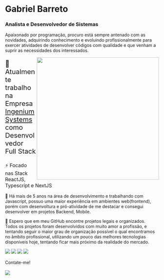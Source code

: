 
<div>
            <h1>Gabriel Barreto</h1>
            <h3>Analista e Desenvolvedor de Sistemas</h3>
            <p>Apaixonado por programação, procuro está sempre antenado com as novidades, adquirindo conhecimento e evoluindo profissionalmente para exercer atividades de desenvolver códigos com qualidade e que venham a suprir as necessidades dos interessados.</p>
            <img width="400" align="right" src="https://image.freepik.com/vetores-gratis/desenvolvimento-web-engenharia-de-programador-e-site-de-codificacao-em-telas-de-interface-de-realidade-aumentada-desenvolvedor-de-projeto-engenheiro-de-programacao-de-software-ou-design-de-aplicativo-cartoon-illustration_107791-3863.jpg" />
            <p style="font-size: 22px";>🏢 Atualmente trabalho na Empresa <a href="https://ingenium-systems.com.br/">Ingenium Systems</a> como Desenvolvedor Full Stack</p>
            <p style="font-size: 12pt";>⚡ Focado nas Stack ReactJS, Typescript e NextJS</p>
            <p>🚀 Há mais de 5 anos na área de desenvolvimento e trabalhando com Javascript, possuo uma maior experiência em ambientes web(frontend), porém com desenvoltura e pró-atividade de me destacar e consegui desenvolver em projetos Backend, Mobile. </p>
            <p>💪 Espero que em meu GitHub encontre projetos legais e organizados. Todos os projetos foram desenvolvidos com muito amor a profissão, e tentando seguir o maior grau de organização possível o qual encontramos no âmbito profissional, utilizando um pouco das melhores tecnologias disponíveis hoje, tentando ficar mais próximo da realidade do mercado.</p>     
            <img src="https://camo.githubusercontent.com/533da8800843b57b91a3227ce7d151ca865a0eeaae675715e209c0092314fa96/68747470733a2f2f696d672e736869656c64732e696f2f62616467652f2d52656163742d3435623864383f7374796c653d666c61742d737175617265266c6f676f3d7265616374266c6f676f436f6c6f723d7768697465" />
<img src="https://camo.githubusercontent.com/d60afb008bc0bcde7ea8720637928cb02c0f9a6d795dad7382f688a17e7515de/68747470733a2f2f696d672e736869656c64732e696f2f62616467652f2d547970655363726970742d3030374143433f7374796c653d666c61742d737175617265266c6f676f3d74797065736372697074266c6f676f436f6c6f723d7768697465" />
<img src="https://camo.githubusercontent.com/425d14e7ceaf18d8bb8e9bf17cd1a270c928c888b9ee4abe84a3bc8a5b3122fe/68747470733a2f2f696d672e736869656c64732e696f2f62616467652f2d4e6f64656a732d3433383533643f7374796c653d666c61742d737175617265266c6f676f3d4e6f64652e6a73266c6f676f436f6c6f723d7768697465" />
<img src="https://camo.githubusercontent.com/5ffd853b0824728d0a8ce1f5dd3634891bb73fe5c560b423eb45c0e34be4581c/68747470733a2f2f696d672e736869656c64732e696f2f62616467652f2d52656475782d3736344142433f7374796c653d666c61742d737175617265266c6f676f3d7265647578266c6f676f436f6c6f723d7768697465" />
  <br /> <br />             
Contate-me!<br /><br />
<a href="https://www.linkedin.com/in/gabriel-barreto-by-dev/"><img src="https://camo.githubusercontent.com/62e08340f4f691d5699db5bab1feaea105e5be7d9e30b6a121e46dc6f29b1cc2/68747470733a2f2f696d672e736869656c64732e696f2f62616467652f2d4c696e6b6564496e2d626c75653f7374796c653d666c61742d737175617265266c6f676f3d4c696e6b6564696e266c6f676f436f6c6f723d7768697465266c696e6b3d68747470733a2f2f7777772e6c696e6b6564696e2e636f6d2f696e2f65776572746f6e626e"><a/>
</div>
